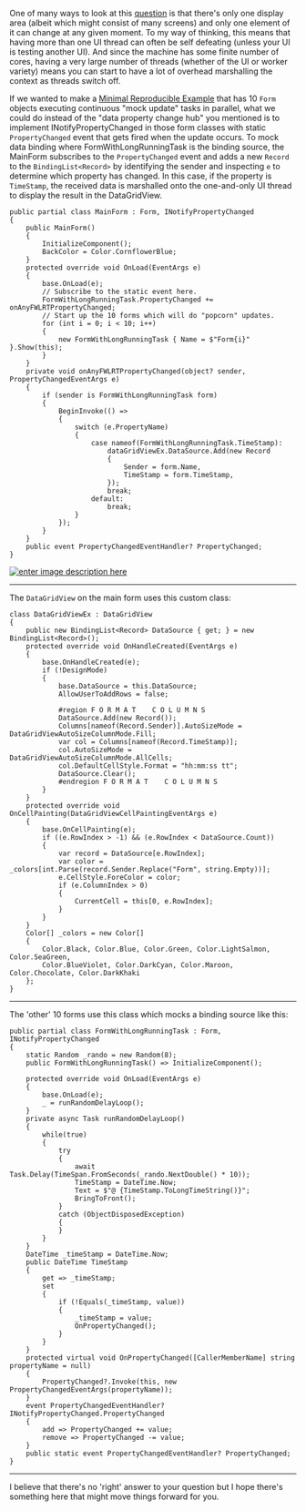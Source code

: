 One of many ways to look at this [question](https://stackoverflow.com/q/74798238/5438626) is that there's only one display area (albeit which might consist of many screens) and only one element of it can change at any given moment. To my way of thinking, this means that having more than one UI thread can often be self defeating (unless your UI is testing another UI). And since the machine has some finite number of cores, having a very large number of threads (whether of the UI or worker variety) means you can start to have a lot of overhead marshalling the context as threads switch off.

If we wanted to make a [Minimal Reproducible Example](https://stackoverflow.com/help/minimal-reproducible-example) that has 10 `Form` objects executing continuous "mock update" tasks in parallel, what we could do instead of the "data property change hub" you mentioned is to implement INotifyPropertyChanged in those form classes with static `PropertyChanged` event that gets fired when the update occurs. To mock data binding where FormWithLongRunningTask is the binding source, the MainForm subscribes to the `PropertyChanged` event and adds a new `Record` to the `BindingList<Record>` by identifying the sender and inspecting `e` to determine which property has changed. In this case, if the property is `TimeStamp`, the received data is marshalled onto the one-and-only UI thread to display the result in the DataGridView.

    public partial class MainForm : Form, INotifyPropertyChanged
    {
        public MainForm()
        {
            InitializeComponent();
            BackColor = Color.CornflowerBlue;
        }
        protected override void OnLoad(EventArgs e)
        {
            base.OnLoad(e);
            // Subscribe to the static event here.
            FormWithLongRunningTask.PropertyChanged += onAnyFWLRTPropertyChanged;
            // Start up the 10 forms which will do "popcorn" updates.
            for (int i = 0; i < 10; i++)
            {
                new FormWithLongRunningTask { Name = $"Form{i}" }.Show(this);
            }
        }
        private void onAnyFWLRTPropertyChanged(object? sender, PropertyChangedEventArgs e)
        {
            if (sender is FormWithLongRunningTask form)
            {
                BeginInvoke(() =>
                {
                    switch (e.PropertyName)
                    {
                        case nameof(FormWithLongRunningTask.TimeStamp):
                            dataGridViewEx.DataSource.Add(new Record
                            {
                                Sender = form.Name,
                                TimeStamp = form.TimeStamp,
                            });
                            break;
                        default:
                            break;
                    }
                });
            }
        }
        public event PropertyChangedEventHandler? PropertyChanged;
    }
    

[![enter image description here][1]][1]

  [1]: https://i.stack.imgur.com/Cahr7.png
***

The `DataGridView` on the main form uses this custom class:

    class DataGridViewEx : DataGridView
    {
        public new BindingList<Record> DataSource { get; } = new BindingList<Record>();
        protected override void OnHandleCreated(EventArgs e)
        {
            base.OnHandleCreated(e);
            if (!DesignMode)
            {
                base.DataSource = this.DataSource;
                AllowUserToAddRows = false;

                #region F O R M A T    C O L U M N S
                DataSource.Add(new Record());
                Columns[nameof(Record.Sender)].AutoSizeMode = DataGridViewAutoSizeColumnMode.Fill;
                var col = Columns[nameof(Record.TimeStamp)];
                col.AutoSizeMode = DataGridViewAutoSizeColumnMode.AllCells;
                col.DefaultCellStyle.Format = "hh:mm:ss tt";
                DataSource.Clear();
                #endregion F O R M A T    C O L U M N S
            }
        }
        protected override void OnCellPainting(DataGridViewCellPaintingEventArgs e)
        {
            base.OnCellPainting(e);
            if ((e.RowIndex > -1) && (e.RowIndex < DataSource.Count))
            {
                var record = DataSource[e.RowIndex];
                var color = _colors[int.Parse(record.Sender.Replace("Form", string.Empty))];
                e.CellStyle.ForeColor = color;
                if (e.ColumnIndex > 0)
                {
                    CurrentCell = this[0, e.RowIndex];
                }
            }
        }
        Color[] _colors = new Color[]
        {
            Color.Black, Color.Blue, Color.Green, Color.LightSalmon, Color.SeaGreen,
            Color.BlueViolet, Color.DarkCyan, Color.Maroon, Color.Chocolate, Color.DarkKhaki
        };
    }


***
The 'other' 10 forms use this class which mocks a binding source like this:

    public partial class FormWithLongRunningTask : Form, INotifyPropertyChanged
    {
        static Random _rando = new Random(8);
        public FormWithLongRunningTask() => InitializeComponent();

        protected override void OnLoad(EventArgs e)
        {
            base.OnLoad(e);
            _ = runRandomDelayLoop();
        }
        private async Task runRandomDelayLoop()
        {
            while(true)
            {
                try
                {
                    await Task.Delay(TimeSpan.FromSeconds(_rando.NextDouble() * 10));
                    TimeStamp = DateTime.Now;
                    Text = $"@ {TimeStamp.ToLongTimeString()}";
                    BringToFront();
                }
                catch (ObjectDisposedException)
                {
                }
            }
        }
        DateTime _timeStamp = DateTime.Now;
        public DateTime TimeStamp
        {
            get => _timeStamp;
            set
            {
                if (!Equals(_timeStamp, value))
                {
                    _timeStamp = value;
                    OnPropertyChanged();
                }
            }
        }
        protected virtual void OnPropertyChanged([CallerMemberName] string propertyName = null)
        {
            PropertyChanged?.Invoke(this, new PropertyChangedEventArgs(propertyName));
        }
        event PropertyChangedEventHandler? INotifyPropertyChanged.PropertyChanged
        {
            add => PropertyChanged += value;
            remove => PropertyChanged -= value;
        }
        public static event PropertyChangedEventHandler? PropertyChanged;
    }
***


I believe that there's no 'right' answer to your question but I hope there's something here that might move things forward for you.

